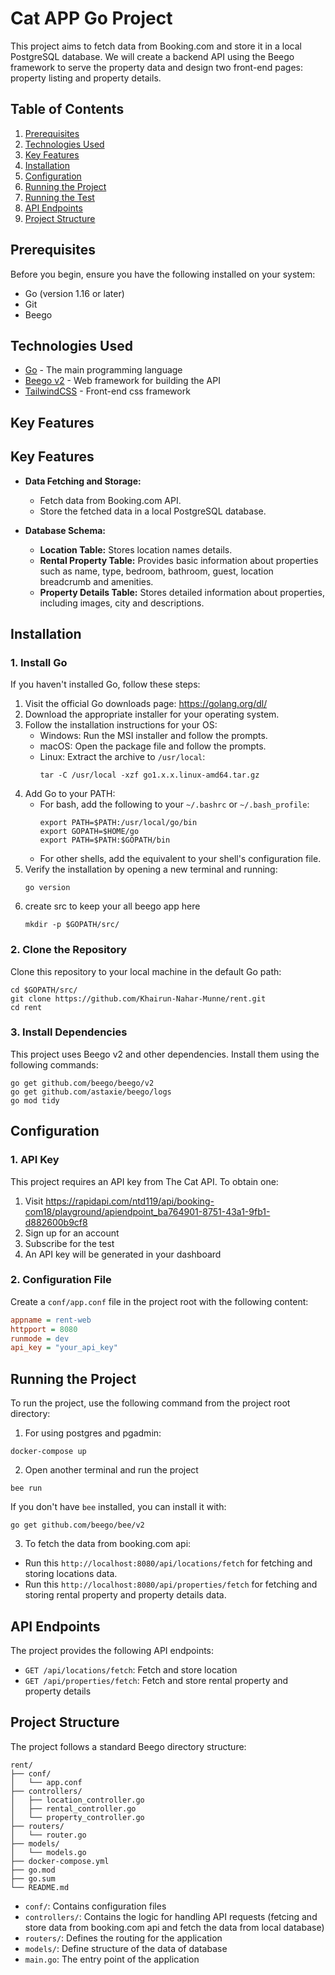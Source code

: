 # Cat APP Go Project

This project aims to fetch data from Booking.com and store it in a local PostgreSQL database. We will create a backend API using the Beego framework to serve the property data and design two front-end pages: property listing and property details.

## Table of Contents

1. [Prerequisites](#prerequisites)
2. [Technologies Used](#technologies-used)
3. [Key Features](#key-features)
4. [Installation](#installation)
5. [Configuration](#configuration)
6. [Running the Project](#running-the-project)
6. [Running the Test](#running-the-test)
7. [API Endpoints](#api-endpoints)
8. [Project Structure](#project-structure)

## Prerequisites

Before you begin, ensure you have the following installed on your system:

- Go (version 1.16 or later)
- Git
- Beego

## Technologies Used

- [Go](https://golang.org/) - The main programming language
- [Beego v2](https://github.com/beego/beego) - Web framework for building the API
- [TailwindCSS](https://tailwindcss.com/) - Front-end css framework


## Key Features

## Key Features
- **Data Fetching and Storage:**
  - Fetch data from Booking.com API.
  - Store the fetched data in a local PostgreSQL database.

- **Database Schema:**
  - **Location Table:** Stores location names details.
  - **Rental Property Table:** Provides basic information about properties such as name, type, bedroom, bathroom,  guest, location breadcrumb and amenities.
  - **Property Details Table:** Stores detailed information about properties, including images, city and descriptions.

## Installation

### 1. Install Go

If you haven't installed Go, follow these steps:

1. Visit the official Go downloads page: https://golang.org/dl/
2. Download the appropriate installer for your operating system.
3. Follow the installation instructions for your OS:
   - Windows: Run the MSI installer and follow the prompts.
   - macOS: Open the package file and follow the prompts.
   - Linux: Extract the archive to `/usr/local`:
     ```
     tar -C /usr/local -xzf go1.x.x.linux-amd64.tar.gz
     ```
4. Add Go to your PATH:
   - For bash, add the following to your `~/.bashrc` or `~/.bash_profile`:
     ```
     export PATH=$PATH:/usr/local/go/bin
     export GOPATH=$HOME/go
     export PATH=$PATH:$GOPATH/bin
     ```
   - For other shells, add the equivalent to your shell's configuration file.
5. Verify the installation by opening a new terminal and running:
      ```
      go version
      ```
6. create src to keep your  all beego app here
      ```
      mkdir -p $GOPATH/src/
      ```

### 2. Clone the Repository

Clone this repository to your local machine in the default Go path:

```
cd $GOPATH/src/ 
git clone https://github.com/Khairun-Nahar-Munne/rent.git
cd rent
```

### 3. Install Dependencies

This project uses Beego v2 and other dependencies. Install them using the following commands:

```
go get github.com/beego/beego/v2
go get github.com/astaxie/beego/logs
go mod tidy
```


## Configuration

### 1. API Key

This project requires an API key from The Cat API. To obtain one:

1. Visit https://rapidapi.com/ntd119/api/booking-com18/playground/apiendpoint_ba764901-8751-43a1-9fb1-d882600b9cf8
2. Sign up for an account
3. Subscribe for the test
3. An API key will be generated in your dashboard
### 2. Configuration File

Create a `conf/app.conf` file in the project root with the following content:

```ini
appname = rent-web
httpport = 8080
runmode = dev
api_key = "your_api_key"
```
## Running the Project

To run the project, use the following command from the project root directory:

1. For using postgres and pgadmin:
```
docker-compose up
```
2. Open another terminal and run the project

```
bee run
```

If you don't have `bee` installed, you can install it with:

```
go get github.com/beego/bee/v2
```

3. To fetch the data from booking.com api:

- Run this `http://localhost:8080/api/locations/fetch` for fetching and storing locations data.
- Run this `http://localhost:8080/api/properties/fetch` for fetching and storing rental property and property details data.



## API Endpoints

The project provides the following API endpoints:

- `GET /api/locations/fetch`: Fetch and store location
- `GET /api/properties/fetch`: Fetch and store rental property and property details

## Project Structure

The project follows a standard Beego directory structure:

```
rent/
├── conf/
│   └── app.conf
├── controllers/
│   ├── location_controller.go
│   ├── rental_controller.go
│   └── property_controller.go
├── routers/
│   └── router.go
├── models/
│   └── models.go
├── docker-compose.yml
├── go.mod
├── go.sum
└── README.md
```

- `conf/`: Contains configuration files
- `controllers/`: Contains the logic for handling API requests (fetcing and store data from booking.com api and fetch the data from local database)
- `routers/`: Defines the routing for the application
- `models/`: Define structure of the data of database
- `main.go`: The entry point of the application


